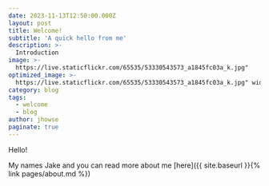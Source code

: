 ```yaml
---
date: 2023-11-13T12:50:00.000Z
layout: post
title: Welcome! 
subtitle: 'A quick hello from me'
description: >-
  Introduction
image: >-
  https://live.staticflickr.com/65535/53330543573_a1845fc03a_k.jpg"
optimized_image: >-
  https://live.staticflickr.com/65535/53330543573_a1845fc03a_k.jpg" width="2048" height="1365"
category: blog
tags:
  - welcome
  - blog
author: jhowse
paginate: true
---
```


Hello! 

My names Jake and you can read more about me [here]({{ site.baseurl }}{% link pages/about.md %})